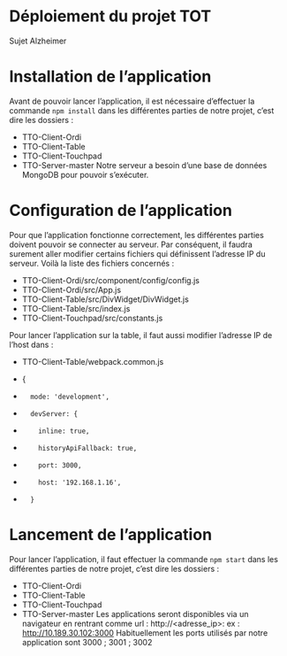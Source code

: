 # Déploiement du projet TOT
Sujet Alzheimer

# Installation de l’application
Avant de pouvoir lancer l’application, il est nécessaire d’effectuer la commande `npm install` dans les différentes parties de notre projet, c’est dire les dossiers :
-	TTO-Client-Ordi
-	TTO-Client-Table
-	TTO-Client-Touchpad
-	TTO-Server-master
Notre serveur a besoin d’une base de données MongoDB pour pouvoir s’exécuter. 

# Configuration de l’application

Pour que l’application fonctionne correctement, les différentes parties doivent pouvoir se connecter au serveur. Par conséquent, il faudra surement aller modifier certains fichiers qui définissent l’adresse IP du serveur.
Voilà la liste des fichiers concernés :
-	TTO-Client-Ordi/src/component/config/config.js
-	TTO-Client-Ordi/src/App.js
-	TTO-Client-Table/src/DivWidget/DivWidget.js
-	TTO-Client-Table/src/index.js
-	TTO-Client-Touchpad/src/constants.js

Pour lancer l’application sur la table, il faut aussi modifier l’adresse IP de l’host dans :
-	TTO-Client-Table/webpack.common.js

-	{
-	    mode: 'development',
-	    devServer: {
-	      inline: true,
-	      historyApiFallback: true,
-	      port: 3000,
-	      host: '192.168.1.16',
-	    }



# Lancement de l’application

Pour lancer l’application, il faut effectuer la commande `npm start` dans les différentes parties de notre projet, c’est dire les dossiers :
-	TTO-Client-Ordi
-	TTO-Client-Table
-	TTO-Client-Touchpad
-	TTO-Server-master
Les applications seront disponibles via un navigateur en rentrant comme url :
http://<adresse_ip>:<port>
ex : http://10.189.30.102:3000
Habituellement les ports utilisés par notre application sont 	3000 ; 3001 ; 3002 
